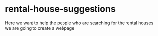 # rental-house-suggestions
Here we want to help the people who are searching for the rental houses we are going to create a webpage 

